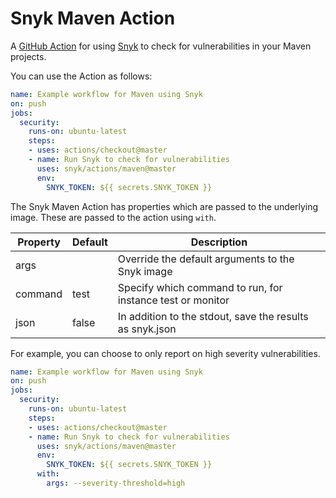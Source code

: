 # Snyk Maven Action

A [GitHub Action](https://github.com/features/actions) for using [Snyk](https://snyk.io) to check for
vulnerabilities in your Maven projects.

You can use the Action as follows:

```yaml
name: Example workflow for Maven using Snyk 
on: push
jobs:
  security:
    runs-on: ubuntu-latest
    steps:
    - uses: actions/checkout@master
    - name: Run Snyk to check for vulnerabilities
      uses: snyk/actions/maven@master
      env:
        SNYK_TOKEN: ${{ secrets.SNYK_TOKEN }}
```

The Snyk Maven Action has properties which are passed to the underlying image. These are
passed to the action using `with`.

| Property | Default | Description |
| --- | --- | --- |
| args |   | Override the default arguments to the Snyk image |
| command | test | Specify which command to run, for instance test or monitor |
| json | false | In addition to the stdout, save the results as snyk.json |

For example, you can choose to only report on high severity vulnerabilities.

```yaml
name: Example workflow for Maven using Snyk 
on: push
jobs:
  security:
    runs-on: ubuntu-latest
    steps:
    - uses: actions/checkout@master
    - name: Run Snyk to check for vulnerabilities
      uses: snyk/actions/maven@master
      env:
        SNYK_TOKEN: ${{ secrets.SNYK_TOKEN }}
      with:
        args: --severity-threshold=high
```
